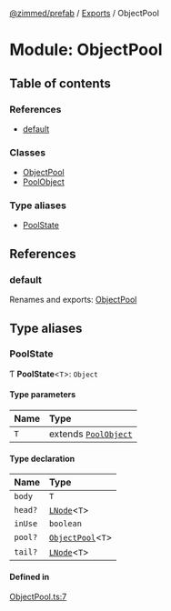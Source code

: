 [@zimmed/prefab](../README.md) / [Exports](../modules.md) / ObjectPool

# Module: ObjectPool

## Table of contents

### References

- [default](ObjectPool.md#default)

### Classes

- [ObjectPool](../classes/ObjectPool.ObjectPool-1.md)
- [PoolObject](../classes/ObjectPool.PoolObject.md)

### Type aliases

- [PoolState](ObjectPool.md#poolstate)

## References

### default

Renames and exports: [ObjectPool](../classes/ObjectPool.ObjectPool-1.md)

## Type aliases

### PoolState

Ƭ **PoolState**<`T`\>: `Object`

#### Type parameters

| Name | Type |
| :------ | :------ |
| `T` | extends [`PoolObject`](../classes/ObjectPool.PoolObject.md) |

#### Type declaration

| Name | Type |
| :------ | :------ |
| `body` | `T` |
| `head?` | [`LNode`](LinkedList.md#lnode)<`T`\> |
| `inUse` | `boolean` |
| `pool?` | [`ObjectPool`](../classes/ObjectPool.ObjectPool-1.md)<`T`\> |
| `tail?` | [`LNode`](LinkedList.md#lnode)<`T`\> |

#### Defined in

[ObjectPool.ts:7](https://github.com/zimmed/prefab/blob/5b06828/src/ObjectPool.ts#L7)
